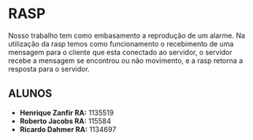 # RASP

Nosso trabalho tem como embasamento a reprodução de um alarme. Na utilização da rasp temos como funcionamento o recebimento de uma mensagem para o cliente que esta conectado ao servidor, o servidor recebe a mensagem se encontrou ou não movimento, e a rasp retorna a resposta para o servidor.

## ALUNOS
- **Henrique Zanfir RA:** 1135519
- **Roberto Jacobs RA:** 115584
- **Ricardo Dahmer RA:** 1134697